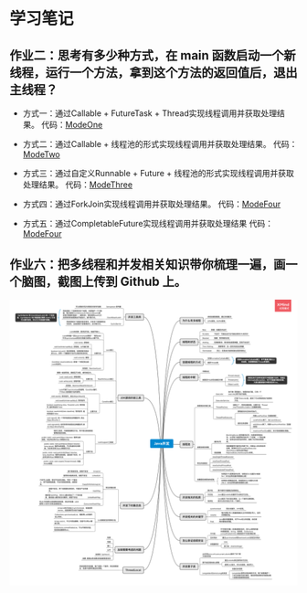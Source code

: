 # 学习笔记

## 作业二：思考有多少种方式，在 main 函数启动一个新线程，运行一个方法，拿到这个方法的返回值后，退出主线程？

* 方式一：通过Callable + FutureTask + Thread实现线程调用并获取处理结果。
  代码：[ModeOne](../thread-code/src/main/java/com/wkk/lean/java/thread/homework/ModeOne.java)

* 方式二：通过Callable + 线程池的形式实现线程调用并获取处理结果。
  代码：[ModeTwo](../thread-code/src/main/java/com/wkk/lean/java/thread/homework/ModeTwo.java)

* 方式三：通过自定义Runnable + Future + 线程池的形式实现线程调用并获取处理结果。
  代码：[ModeThree](../thread-code/src/main/java/com/wkk/lean/java/thread/homework/ModeThree.java)

* 方式四：通过ForkJoin实现线程调用并获取处理结果。
  代码：[ModeFour](../thread-code/src/main/java/com/wkk/lean/java/thread/homework/ModeFour.java)

* 方式五：通过CompletableFuture实现线程调用并获取处理结果
  代码：[ModeFour](../thread-code/src/main/java/com/wkk/lean/java/thread/homework/ModeFive.java)

## 作业六：把多线程和并发相关知识带你梳理一遍，画一个脑图，截图上传到 Github 上。

![Java并发](./Java并发.png)
